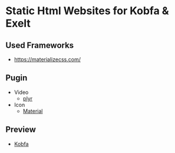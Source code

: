 
# Static Html Websites for Kobfa & Exelt

## Used Frameworks
  * https://materializecss.com/

## Pugin
   - Video
     - [plyr](https://github.com/sampotts/plyr)
   - Icon
     - [Material](https://material.io/resources/icons/?style=baseline)

## Preview
  * [Kobfa](http://exelt-net.github.io/kobfa/index.html)

